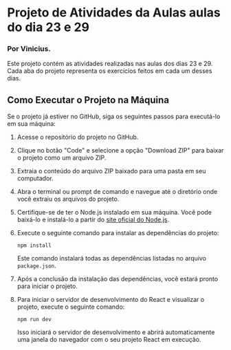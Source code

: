 # Projeto de Atividades da Aulas aulas do dia 23 e 29
### Por Vinicius.
Este projeto contém as atividades realizadas nas aulas dos dias 23 e 29. Cada aba do projeto representa os exercícios feitos em cada um desses dias.

## Como Executar o Projeto na Máquina

Se o projeto já estiver no GitHub, siga os seguintes passos para executá-lo em sua máquina:

1. Acesse o repositório do projeto no GitHub.

2. Clique no botão "Code" e selecione a opção "Download ZIP" para baixar o projeto como um arquivo ZIP.

3. Extraia o conteúdo do arquivo ZIP baixado para uma pasta em seu computador.

4. Abra o terminal ou prompt de comando e navegue até o diretório onde você extraiu os arquivos do projeto.

5. Certifique-se de ter o Node.js instalado em sua máquina. Você pode baixá-lo e instalá-lo a partir do [site oficial do Node.js](https://nodejs.org/).

6. Execute o seguinte comando para instalar as dependências do projeto:

    `npm install`

    Este comando instalará todas as dependências listadas no arquivo `package.json`.

7. Após a conclusão da instalação das dependências, você estará pronto para iniciar o projeto.

8. Para iniciar o servidor de desenvolvimento do React e visualizar o projeto, execute o seguinte comando:

    `npm run dev`

    Isso iniciará o servidor de desenvolvimento e abrirá automaticamente uma janela do navegador com o seu projeto React em execução.

